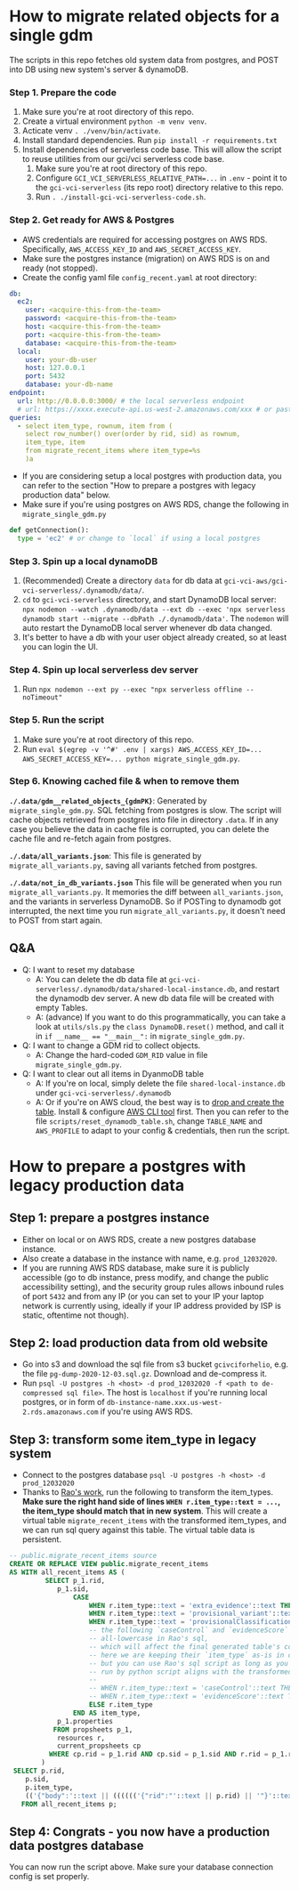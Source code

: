 # How to migrate related objects for a single gdm
The scripts in this repo fetches old system data from postgres, and POST into DB using new system's server & dynamoDB.


### Step 1. Prepare the code
1. Make sure you're at root directory of this repo.
2. Create a virtual environment `python -m venv venv`.
3. Acticate venv `. ./venv/bin/activate`.
4. Install standard dependencies. Run `pip install -r requirements.txt`
5. Install dependencies of serverless code base. This will allow the script to reuse utilities from our gci/vci serverless code base.
    1. Make sure you're at root directory of this repo.
    2. Configure `GCI_VCI_SERVERLESS_RELATIVE_PATH=...` in `.env` - point it to the `gci-vci-serverless` (its repo root) directory relative to this repo.
    3. Run `. ./install-gci-vci-serverless-code.sh`.

### Step 2. Get ready for AWS & Postgres
- AWS credentials are required for accessing postgres on AWS RDS. Specifically, `AWS_ACCESS_KEY_ID` and `AWS_SECRET_ACCESS_KEY`.
- Make sure the postgres instance (migration) on AWS RDS is on and ready (not stopped).
- Create the config yaml file `config_recent.yaml` at root directory:

```yaml
db:
  ec2:
    user: <acquire-this-from-the-team>
    password: <acquire-this-from-the-team>
    host: <acquire-this-from-the-team>
    port: <acquire-this-from-the-team>
    database: <acquire-this-from-the-team>
  local: 
    user: your-db-user
    host: 127.0.0.1
    port: 5432
    database: your-db-name
endpoint:
  url: http://0.0.0.0:3000/ # the local serverless endpoint
  # url: https://xxxx.execute-api.us-west-2.amazonaws.com/xxx # or paste the AWS RDS postgres endpoint here
queries:
  - select item_type, rownum, item from (
    select row_number() over(order by rid, sid) as rownum, 
    item_type, item 
    from migrate_recent_items where item_type=%s
    )a  

```

- If you are considering setup a local postgres with production data, you can refer to the section "How to prepare a postgres with legacy production data" below.
- Make sure if you're using postgres on AWS RDS, change the following in `migrate_single_gdm.py`

```py
def getConnection():
  type = 'ec2' # or change to `local` if using a local postgres
```

### Step 3. Spin up a local dynamoDB
1. (Recommended) Create a directory `data` for db data at `gci-vci-aws/gci-vci-serverless/.dynamodb/data/`.
2. `cd` to `gci-vci-serverless` directory, and start DynamoDB local server: `npx nodemon --watch .dynamodb/data --ext db --exec 'npx serverless dynamodb start --migrate --dbPath ./.dynamodb/data'`. The `nodemon` will auto restart the DynamoDB local server whenever db data changed.
3. It's better to have a db with your user object already created, so at least you can login the UI.

### Step 4. Spin up local serverless dev server
1. Run `npx nodemon --ext py --exec "npx serverless offline --noTimeout"`

### Step 5. Run the script
1. Make sure you're at root directory of this repo.
2. Run `eval $(egrep -v '^#' .env | xargs) AWS_ACCESS_KEY_ID=... AWS_SECRET_ACCESS_KEY=... python migrate_single_gdm.py`.

### Step 6. Knowing cached file & when to remove them

**`./.data/gdm__related_objects_{gdmPK}`**:
Generated by `migrate_single_gdm.py`. SQL fetching from postgres is slow. The script will cache objects retrieved from postgres into file in directory `.data`. If in any case you believe the data in cache file is corrupted, you can delete the cache file and re-fetch again from postgres.

**`./.data/all_variants.json`**:
This file is generated by `migrate_all_variants.py`, saving all variants fetched from postgres.

**`./.data/not_in_db_variants.json`**
This file will be generated when you run `migrate_all_variants.py`.
It memories the diff between `all_variants.json`, and the variants in serverless DynamoDB. So if POSTing to dynamodb got interrupted, the next time you run `migrate_all_variants.py`, it doesn't need to POST from start again.

## Q&A

- Q: I want to reset my database
    - A: You can delete the db data file at `gci-vci-serverless/.dynamodb/data/shared-local-instance.db`, and restart the dynamodb dev server. A new db data file will be created with empty Tables.
    - A: (advance) If you want to do this programmatically, you can take a look at `utils/sls.py` the `class DynamoDB.reset()` method, and call it in `if __name__ == "__main__":` in `migrate_single_gdm.py`.
- Q: I want to change a GDM rid to collect objects.
    - A: Change the hard-coded `GDM_RID` value in file `migrate_single_gdm.py`.
- Q: I want to clear out all items in DyanmoDB table
    - A: If you're on local, simply delete the file `shared-local-instance.db` under `gci-vci-serverless/.dynamodb`
    - A: Or if you're on AWS cloud, the best way is to [drop and create the table](https://stackoverflow.com/a/51663200/9814131). Install & configure [AWS CLI tool](https://github.com/shaungc-su/awscli-profile-credential-helpers) first. Then you can refer to the file `scripts/reset_dynamodb_table.sh`, change `TABLE_NAME` and `AWS_PROFILE` to adapt to your config & credentials, then run the script.


# How to prepare a postgres with legacy production data

## Step 1: prepare a postgres instance
- Either on local or on AWS RDS, create a new postgres database instance.
- Also create a database in the instance with name, e.g. `prod_12032020`.
- If you are running AWS RDS database, make sure it is publicly accessible (go to db instance, press modify, and change the public accessibility setting), and the security group rules allows inbound rules of port `5432` and from any IP (or you can set to your IP your laptop network is currently using, ideally if your IP address provided by ISP is static, oftentime not though).

## Step 2: load production data from old website
- Go into s3 and download the sql file from s3 bucket `gcivciforhelio`, e.g. the file `pg-dump-2020-12-03.sql.gz`. Download and de-compress it.
- Run `psql -U postgres -h <host> -d prod_12032020 -f <path to de-compressed sql file>`. The host is `localhost` if you're running local postgres, or in form of `db-instance-name.xxx.us-west-2.rds.amazonaws.com` if you're using AWS RDS.

## Step 3: transform some item_type in legacy system
- Connect to the postgres database `psql -U postgres -h <host> -d prod_12032020`
- Thanks to [Rao's work](https://github.com/ClinGen/gci-vci-aws/blob/dev/migration_prod/sql/migrate_recent_items.sql), run the following to transform the item_types. **Make sure the right hand side of lines `WHEN r.item_type::text = ...`, the item_type should match that in new system**. This will create a virtual table `migrate_recent_items` with the transformed item_types, and we can run sql query against this table. The virtual table data is persistent.
```sql
-- public.migrate_recent_items source
CREATE OR REPLACE VIEW public.migrate_recent_items
AS WITH all_recent_items AS (
         SELECT p_1.rid,
            p_1.sid,
                CASE
                    WHEN r.item_type::text = 'extra_evidence'::text THEN 'curated-evidence'::character varying
                    WHEN r.item_type::text = 'provisional_variant'::text THEN 'provisional-variant'::character varying
                    WHEN r.item_type::text = 'provisionalClassification'::text THEN 'provisional-classification'::character varying
                    -- the following `caseControl` and `evidenceScore` was transformed as 
                    -- all-lowercase in Rao's sql,
                    -- which will affect the final generated table's column `item_type`.
                    -- here we are keeping their `item_type` as-is in order to align with new system format
                    -- but you can use Rao's sql script as long as you make sure the sql query 
                    -- run by python script aligns with the transformed item_type
                    --
                    -- WHEN r.item_type::text = 'caseControl'::text THEN 'caseControl'::character varying
                    -- WHEN r.item_type::text = 'evidenceScore'::text THEN 'evidenceScore'::character varying
                    ELSE r.item_type
                END AS item_type,
            p_1.properties
           FROM propsheets p_1,
            resources r,
            current_propsheets cp
          WHERE cp.rid = p_1.rid AND cp.sid = p_1.sid AND r.rid = p_1.rid
        )
 SELECT p.rid,
    p.sid,
    p.item_type,
    (('{"body":'::text || (((((('{"rid":"'::text || p.rid) || '"}'::text)::jsonb) || ((('{"item_type":"'::text || p.item_type::text) || '"}'::text)::jsonb)) || p.properties)::text)) || '}'::text)::jsonb AS item
   FROM all_recent_items p;

```

## Step 4: Congrats - you now have a production data postgres database
You can now run the script above. Make sure your database connection config is set properly.